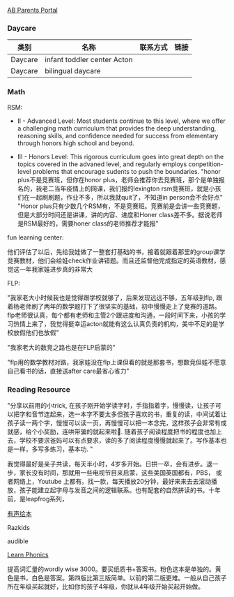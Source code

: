 [AB Parents Portal](https://powerschool.abschools.org/public/home.html)

### Daycare

| 类别 | 名称 | 联系方式 |   链接 |
|------|-----|--------|------|
| Daycare|infant toddler center Acton    |                   |   |
| Daycare|bilingual daycare   |                   |   |


### Math

RSM: 
* II - Advanced Level: Most students continue to this level, where we offer a challenging math curriculum that provides the deep understanding, reasoning skills, and confidence needed for success from elementary through honors high school and beyond.

* III - Honors Level: This rigorous curriculum goes into great depth on the topics covered in the advaned level, and regularly employs conpetition-level problems that encourage sudents to push the boundaries. "honor plus不是竞赛班，但你在honor plus，老师会推荐你去竞赛班，那个是单独报名的，我老二当年疫情上的网课，我们报的lexington rsm竞赛班，就是小孩们在一起刷刷题，作业不多，所以我就quit了，不知道in person会不会好点" "Honor plus只有少数几个RSM有，不是竞赛班。竞赛前是会讲一些竞赛题，但是大部分时间还是讲课，讲的内容、进度和Honer class差不多。据说老师是RSM最好的，需要honer class的老师推荐才能报"

fun learning center:

他们评估了以后，先给我娃做了一整套打基础的书，接着就跟着那里的group课学竞赛教材，他们会给娃check作业讲错题。而且还监督他完成指定的英语教材，感觉这一年我家娃进步真的非常大

FLP:

"我家老大小时候我也是觉得跟学校就够了，后来发现远远不够，五年级到flp, 跟着杨老师刷了两年的数学题打下了很坚实的基础，初中慢慢走上了竞赛的道路。flp老师很认真，每个都有老师和主管2个跟进度和沟通，一段时间下来，小孩的学习热情上来了，我觉得挺幸运acton就能有这么认真负责的机构，美中不足的是学校放假他们也放假"

"我家老大的数竞之路也是在FLP启蒙的"

"flp用的数学教材对路，我家娃没在flp上课但看的就是那套书，想数竞但娃不愿意自己看书的话，直接送after care最省心省力"


### Reading Resource

"分享以前用的小trick, 在孩子刚开始学读字时，手指指着字，慢慢读，让孩子可以把字和音节连起来，选一本字不要太多但孩子喜欢的书，重复的读，中间试着让孩子读一两个字，慢慢可以读一页，再慢慢可以把一本念完，这样孩子会非常有成就感，给个小奖励，连哄带骗的就起来啦🙂. 随着孩子阅读程度把书的程度也加上去，学校不要求爸妈可以有点要求，读的多了阅读程度慢慢就起来了。写作基本也是一样，多写多练习，基本功. "

我觉得最好是亲子共读，每天半小时，4岁多开始。日拱一卒，会有进步。退一步，家长没有时间，那就用一些电视节目来启蒙，这些美国英国都有，PBS， 或者网络上，Youtube 上都有。找一款，每天播放20分钟，最好来来去去滚动播放，孩子能建立起字母与发音之间的逻辑联系。也有配套的自然拼读的书。十年前，是leapfrog系列，

[有声绘本](https://storylineonline.net)

Razkids

audible

[Learn Phonics](Starfall.com)

提高词汇量的wordly wise 3000。要买纸质书+答案书。粉色这本是单独的。黄色是书，白色是答案。第四版比第三版简单。以前的第二版更难。一般从自己孩子所在年级买起就好，比如你的孩子4年级，你就从4年级开始买起开始做。

